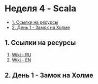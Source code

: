 # Неделя 4 - Scala

<!-- TOC -->

- [1. Ссылки на ресурсы](#1-ссылки-на-ресурсы)
- [2. День 1 - Замок на Холме](#2-день-1---замок-на-холме)

## 1. Ссылки на ресурсы

1. [Wiki - RU](<https://ru.wikipedia.org/wiki/Scala_(%D1%8F%D0%B7%D1%8B%D0%BA_%D0%BF%D1%80%D0%BE%D0%B3%D1%80%D0%B0%D0%BC%D0%BC%D0%B8%D1%80%D0%BE%D0%B2%D0%B0%D0%BD%D0%B8%D1%8F)>)
2. [Wiki - EN](<https://en.wikipedia.org/wiki/Scala_(programming_language)>)

## 2. День 1 - Замок на Холме
